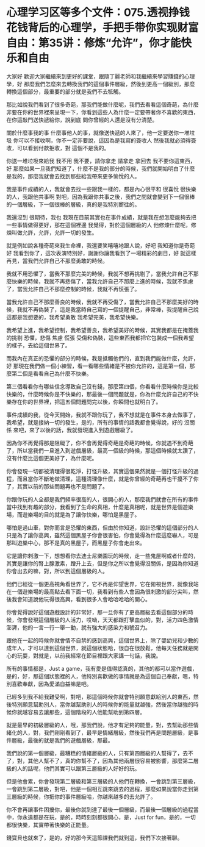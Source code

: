 # 心理学习区等多个文件：075.透视挣钱花钱背后的心理学，手把手带你实现财富自由：第35讲：修炼“允许”，你才能快乐和自由

大家好 歡迎大家繼續來到更好的課堂，跟隨丁麗老師和我繼續來學習賺錢的心理學，好 那麼我們怎麼來去轉換我們的這個事件層級，然後到更高一個級別，那麼轉換這個部分，最重要的部分就是我們不去牴觸。

那比如說我們看到了很多奇葩，那我們能做什麼呢，我們去看看這個奇葩，為什麼非要在你的世界裡來呈現一下，你看到這些人為什麼一定要帶著你不喜歡的東西，在你這敲門送快遞給你，說到底 問你曾經的人還是沒有分清楚。

關於什麼事我的事 什麼事他人的事，就像送快遞的人來了，他一定要送你一堆垃圾 你可以不接收啊，你不一定非要說，這因為是我寫的簽收人 然後我就必須得簽收，可以看到付款拒收，對 這個不是我的。

你送一堆垃圾來給我 我不用 我不要，請你拿走 請拿走 拿回去 我不要你這東西，好 那麼如果一旦我們知道了，什麼不是我的部分的時候，我們就開始明白了什麼是我的，那麼我就會去找到那些給我帶來更多愉悅的人。

我是事件成績的人，我就會去找一些跟我一樣的，都是內心很平和 很喜悅 很快樂的人，我跟他共事啊 對吧，因為我跟你共事之後，我們之間就會變到下一個很棒的一個層級，下一個很棒的層級，真的是我特別嚮往的。

我還沒到 很期待，我也 我現在目前其實也在事件成績，就是我在想怎麼能夠去把一些事情做得更好，那在這個裡邊 我覺得，對於這個層級的人 他修煉什麼呢，修煉叫做允許，允許，允許一切的發生。

就是例如說各種奇葩來我生命裡，我還要笑嘻嘻地跟人說，好吧 我知道你是奇葩 好 我看到你了，這次表演特別好，謝謝你讓我看到了一場精彩的劇目，好 就這樣 再見，當我們允許自己不那麼勇敢的時候。

我就不用恐懼了，當我不那麼完美的時候，我就不想再挑剔了，當我允許自己不那麼快樂的時候，我就不再悲傷了，當我允許自己不那麼上進的時候，我就不焦慮了，當我允許自己不那麼控制的時候，我就不再慌張了。

當我允許自己不那麼善良的時候，我就不再受傷了，當我允許自己不那麼美好的時候，我就不再偽裝了，這是我當時自己寫的一個提醒自己，非常棒，我提醒自己說這都是我想要的，我希望勇敢 我希望完美，我希望快樂。

我希望上進，我希望控制，我希望善良，我希望美好的時候，其實我都是在掩蓋我的挑剔 恐懼，悲傷 焦慮 慌張 受傷和偽裝，這些東西我都把它包裝成一個我希望的樣子，去給這個世界了。

而我內在真正的恐懼的部分的時候，我是抵觸他們的，直到我們能做什麼，允許，好 那現在我們做一個小練習，看一看哪些情緒是不被你允許的，這是第一個，那麼第二個是看看自己為什麼不快樂。

第三個看看你有哪些信念導致自己沒有錢，那麼第四個，你看看什麼時候你是比較快樂的，什麼時候你是不快樂的，那最後一個問題就是，你為什麼允許自己的不快樂存在你的世界裡，把這五個問題問完以後，你瞬間也就明白了。

事件成績的我，從今天開始，我就不跟你玩了，我不想就是在事件本身去做事了，我希望，就是接納一切的發生，是的，所有的事情的話我都會覺得說，好的 沒關係 來吧，來了以後的話，我就發現進入到遊戲層級了。

因為你不再覺得那是阻礙了，你不會再覺得奇葩是奇葩的時候，你就遇不到奇葩了，所以當我們一旦進入到遊戲層級，最高一個級的時候，那這個時候就太讚了，沒有什麼比這個更美好了，為什麼呢。

你會發現一切都被清理得很乾淨，打怪升級，其實這個果然就是一個打怪升級的過程，而且當你不斷地做清理，這種清理像什麼，就是你曾經的奇葩再也干擾不了你了，其實以前的那些問題再也不是問題了。

你跟你玩的人全都是我們頻率很高的人，很開心的人，那麼我們就會在所有的事件當中找到有趣的部分，我看到了生命的真相，什麼是真相呢，就是世界是個遊樂場，而遊樂場的目的就是為了讓你快樂，哪怕是黑屋子。

哪怕是過山車，對你而言是恐懼的東西，但由於你知道，設計恐懼的這個部分的人只是為了讓你高興，雖然這個黑屋子你會很害怕，你會覺得為什麼這麼嚇人，可是那叫遊樂中心，那不是真的黑屋子，而黑屋子你會走出來。

它是讓你刺激一下，想想看你去迪士尼樂園玩的時候，走一些鬼屋啊或者什麼的，其實是讓你的腎上腺激素，蹭升上去，但是你之所以會覺得沒關係，是因為你知道你會出去的嘛，對，所以到這個層級的人。

他們已經從一個更高視角看世界了，它不再是仰望世界，它在俯視世界，就像我站在一個遊樂場的最高點去看下面一切，我看到有些人會因為很刺激的部分尖叫，然後我會知道說他玩得很高興，看到很多人會哈哈哈哈的開心。

你會覺得說好這個遊戲設計的非常好，那一旦你有了更高層級去看這個部分的時候，你會發現這個層級的人活力，哎呦，天天都跟打擊血似的，對，活力四色激情澎湃，他的一言一行一舉一動，就有強大的感染力和號召力。

跟他在一起的時候你就會情不自禁的感到高興，這個世界上，除了嬰幼兒和少數的成年人，才可以達到這個世界，就這個狀態哈，很自在很放鬆，他每天任務就是開心的玩耍，對就是，以前我經常在節目裡跟大家講一句話，我說。

所有的事情都是，Just a game，我有愛是值得認真的，其他的都可以當作遊戲，是的，好，那這個狀態裡的人，他特別喜歡做的事情就是為這個自己奉獻，嗯，特別喜歡奉獻，因為愛滿自益嘛是吧。

已經多到我不給我難受啊，對吧，那這個時候你就會特別願意獻給別人的東西，然後特別願意幫助別人，當你越幫助別人的時候你的能量就越強，然後當你越強的時候你就越容易去讓那些，這個階段的人他能幫助到第四層。

就是最早的初級層級的人，哦，那我們說，他才有足夠的能量，對，去幫助那些情緒化的人，對，我們剛剛看到了，最早是情緒層級，然後我們再是問題層級，是事件層級，最後的就是我們的遊戲層級，那最。

我們說的第一個層級，最糟糕的情緒層級的人，只有第四層級的人幫得了，去不了，對，其他人幫不了，真的你幫不了，因為其他兩層很容易被影響，那麼第二層級的人的話呢，他們其實可以跟第三層級的人好好的玩。

但是他會累，你會發現第二層級和第三層級的人他們在轉換，一會跳到第三層級，一會跳到第二層級，對吧，他是一個相互跳來跳去的過程，那麼如果說當你走到第三層級的時候，你把你的事件層級哈，你越來越多的去允許了。

你不會再讓事件困擾你，最後你就到達了最後一個層級，而最後一個層級的過程當中，你永遠都是在玩，是的，時時刻刻都很開心，是，Just for fun，是的，一切都很快樂，其實帶著快樂的正能量。

錢寶貝也就來了，是的，好的那今天這節課我們就到這，我們下次接著聊。